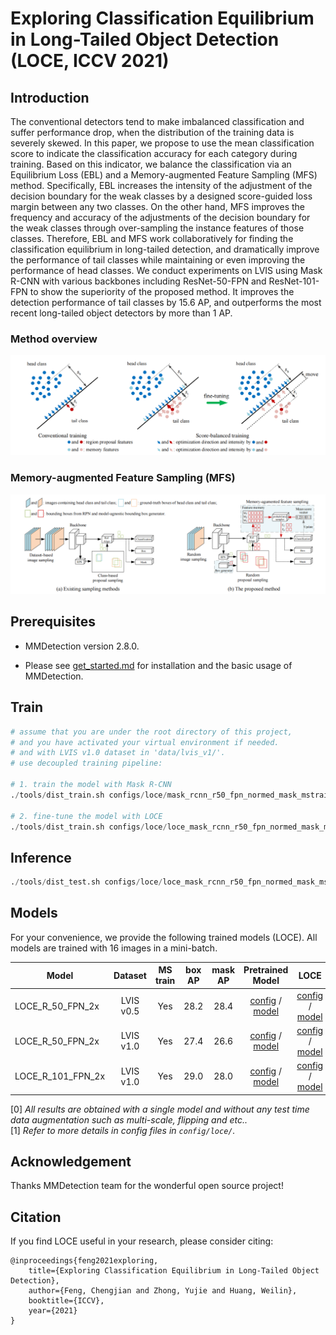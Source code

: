 # Exploring Classification Equilibrium in Long-Tailed Object Detection (LOCE, ICCV 2021)

## Introduction

The conventional detectors tend to make imbalanced classification and suffer performance drop, when the distribution of the training data is severely skewed. In this paper, we propose to use the mean classification score to indicate the classification accuracy for each category during training. Based on this indicator, we balance the classification via an Equilibrium Loss (EBL) and a Memory-augmented Feature Sampling (MFS) method. Specifically, EBL increases the intensity of the adjustment of the decision boundary for the weak classes by a designed score-guided loss margin between any two classes. On the other hand, MFS improves the frequency and accuracy of the adjustments of the decision boundary for the weak classes through over-sampling the instance features of those classes. Therefore, EBL and MFS work collaboratively for finding the classification equilibrium in long-tailed detection, and dramatically improve the performance of tail classes while maintaining or even improving the performance of head classes. We conduct experiments on LVIS using Mask R-CNN with various backbones including ResNet-50-FPN and ResNet-101-FPN to show the superiority of the proposed method. It improves the detection performance of tail classes by 15.6 AP, and outperforms the most recent long-tailed object detectors by more than 1 AP.
### Method overview
![method overview](resources/LOCE_demonstration.png)

### Memory-augmented Feature Sampling (MFS)
![method overview](resources/MFS.png)

## Prerequisites

- MMDetection version 2.8.0.

- Please see [get_started.md](docs/get_started.md) for installation and the basic usage of MMDetection.

## Train

```python
# assume that you are under the root directory of this project,
# and you have activated your virtual environment if needed.
# and with LVIS v1.0 dataset in 'data/lvis_v1/'.
# use decoupled training pipeline:

# 1. train the model with Mask R-CNN
./tools/dist_train.sh configs/loce/mask_rcnn_r50_fpn_normed_mask_mstrain_2x_lvis_v1.py 4

# 2. fine-tune the model with LOCE
./tools/dist_train.sh configs/loce/loce_mask_rcnn_r50_fpn_normed_mask_mstrain_2x_lvis_v1.py 4
```

## Inference

```python
./tools/dist_test.sh configs/loce/loce_mask_rcnn_r50_fpn_normed_mask_mstrain_2x_lvis_v1.py work_dirs/loce_mask_rcnn_r50_fpn_normed_mask_mstrain_2x_lvis_v1/epoch_6.pth 4 --eval bbox segm
```

## Models

For your convenience, we provide the following trained models (LOCE). All models are trained with 16 images in a mini-batch.

Model | Dataset | MS train | box AP | mask AP | Pretrained Model | LOCE
--- |:---:|:---:|:---:|:---:|:---:|:---:
LOCE_R_50_FPN_2x              | LVIS v0.5  | Yes  | 28.2 | 28.4 | [config](configs/loce/mask_rcnn_r50_fpn_normed_mask_mstrain_2x_lvis_v0.5.py) / [model](https://drive.google.com/file/d/16frTka2FqL0ndEtm14VcpJiiIpbvNl__/view?usp=sharing) | [config](configs/loce/loce_mask_rcnn_r50_fpn_normed_mask_mstrain_2x_lvis_v0.5.py) / [model](https://drive.google.com/file/d/11hwgo038D4mE0TXm1j6wD0soJD319KyC/view?usp=sharing)
LOCE_R_50_FPN_2x              | LVIS v1.0  | Yes  | 27.4 | 26.6 | [config](configs/loce/mask_rcnn_r50_fpn_normed_mask_mstrain_2x_lvis_v1.py) / [model](https://drive.google.com/file/d/14Uwif11F-0scNiIwucZP2VTG9TiO-aSS/view?usp=sharing) | [config](configs/loce/loce_mask_rcnn_r50_fpn_normed_mask_mstrain_2x_lvis_v1.py) / [model](https://drive.google.com/file/d/138D2IVc5Z4x1JAKA2WmRf1yhHbxd8Hvk/view?usp=sharing)
LOCE_R_101_FPN_2x             | LVIS v1.0  | Yes  | 29.0 | 28.0 | [config](configs/loce/mask_rcnn_r101_fpn_normed_mask_mstrain_2x_lvis_v1.py) / [model](https://drive.google.com/file/d/1JSjCYAvmT8G5G24Lo0lw5LWdTCMI9wea/view?usp=sharing) | [config](configs/loce/loce_mask_rcnn_r101_fpn_normed_mask_mstrain_2x_lvis_v1.py) / [model](https://drive.google.com/file/d/1lJExnD450fJobXFnS7StO95ohoFshjxW/view?usp=sharing)

[0] *All results are obtained with a single model and without any test time data augmentation such as multi-scale, flipping and etc..* \
[1] *Refer to more details in config files in `config/loce/`.*


## Acknowledgement

Thanks MMDetection team for the wonderful open source project!


## Citation

If you find LOCE useful in your research, please consider citing:

```
@inproceedings{feng2021exploring,
    title={Exploring Classification Equilibrium in Long-Tailed Object Detection},
    author={Feng, Chengjian and Zhong, Yujie and Huang, Weilin},
    booktitle={ICCV},
    year={2021}
}
```


